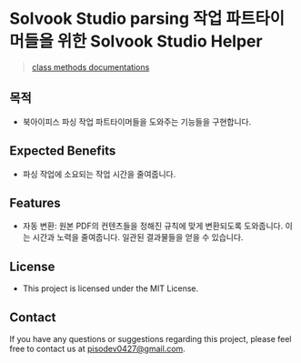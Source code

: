 # Solvook Studio parsing 작업 파트타이머들을 위한 Solvook Studio Helper

> [class methods documentations](https://pisodev77.github.io/solvook-utils/jsdocs/)

## 목적

- 북아이피스 파싱 작업 파트타이머들을 도와주는 기능들을 구현합니다.

## Expected Benefits

- 파싱 작업에 소요되는 작업 시간을 줄여줍니다.

## Features

- 자동 변환: 원본 PDF의 컨텐츠들을 정해진 규칙에 맞게 변환되도록 도와줍니다. 이는 시간과 노력을 줄여줍니다. 일관된 결과물들을 얻을 수 있습니다.

## License

- This project is licensed under the MIT License.

## Contact

If you have any questions or suggestions regarding this project, please feel free to contact us at pisodev0427@gmail.com.
